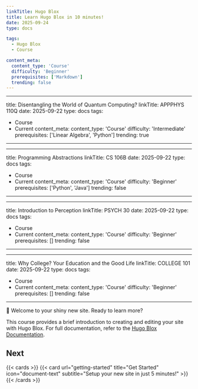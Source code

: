 ```yaml
---
linkTitle: Hugo Blox
title: Learn Hugo Blox in 10 minutes!
date: 2025-09-24
type: docs

tags:
  - Hugo Blox
  - Course

content_meta:
  content_type: 'Course'
  difficulty: 'Beginner'
  prerequisites: ['Markdown']
  trending: false
---
```


---
title: Disentangling the World of Quantum Computing?
linkTitle: APPPHYS 110Q
date: 2025-09-22
type: docs
tags:
  - Course
  - Current
content_meta:
  content_type: 'Course'
  difficulty: 'Intermediate'
  prerequisites: ['Linear Algebra', 'Python']
  trending: true
---

---

title: Programming Abstractions
linkTitle: CS 106B
date: 2025-09-22
type: docs
tags:
  - Course
  - Current
content_meta:
  content_type: 'Course'
  difficulty: 'Beginner'
  prerequisites: ['Python', 'Java']
  trending: false
---

---

title: Introduction to Perception
linkTitle: PSYCH 30
date: 2025-09-22
type: docs
tags:
  - Course
  - Current
content_meta:
  content_type: 'Course'
  difficulty: 'Beginner'
  prerequisites: []
  trending: false
---

---

title: Why College? Your Education and the Good Life
linkTitle: COLLEGE 101
date: 2025-09-22
type: docs
tags:
  - Course
  - Current
content_meta:
  content_type: 'Course'
  difficulty: 'Beginner'
  prerequisites: []
  trending: false
---


👋 Welcome to your shiny new site. Ready to learn more?

<!--more-->

This course provides a brief introduction to creating and editing your site with Hugo Blox. For full documentation, refer to the [Hugo Blox Documentation](https://docs.hugoblox.com/).

## Next

{{< cards >}}
  {{< card url="getting-started" title="Get Started" icon="document-text" subtitle="Setup your new site in just 5 minutes!" >}}
{{< /cards >}}

